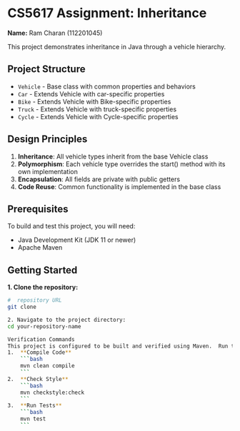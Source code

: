 # CS5617 Assignment: Inheritance

**Name:** Ram Charan (112201045) 

This project demonstrates inheritance in Java through a vehicle hierarchy.

## Project Structure

- `Vehicle` - Base class with common properties and behaviors
- `Car` - Extends Vehicle with car-specific properties
- `Bike` - Extends Vehicle with Bike-specific properties
- `Truck` - Extends Vehicle with truck-specific properties
- `Cycle` - Extends Vehicle with Cycle-specific properties

## Design Principles

1. **Inheritance**: All vehicle types inherit from the base Vehicle class
2. **Polymorphism**: Each vehicle type overrides the start() method with its own implementation
3. **Encapsulation**: All fields are private with public getters
4. **Code Reuse**: Common functionality is implemented in the base class

## Prerequisites

To build and test this project, you will need:
* Java Development Kit (JDK 11 or newer)
* Apache Maven 

## Getting Started

**1. Clone the repository:**
```bash
#  repository URL
git clone 

2. Navigate to the project directory:
cd your-repository-name

Verification Commands
This project is configured to be built and verified using Maven.  Run the following commands from the project root to ensure correctness.
1.  **Compile Code**
    ```bash
    mvn clean compile
    ```
2.  **Check Style**
    ```bash
    mvn checkstyle:check
    ```
3.  **Run Tests**
    ```bash
    mvn test
    ```
